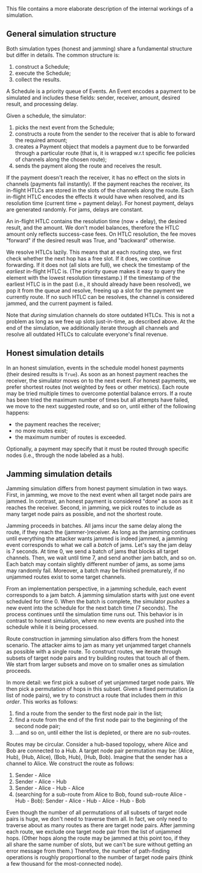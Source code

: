 This file contains a more elaborate description of the internal workings of a simulation.

## General simulation structure

Both simulation types (honest and jamming) share a fundamental structure but differ in details.
The common structure is:

1. construct a Schedule;
2. execute the Schedule;
3. collect the results.

A Schedule is a priority queue of Events.
An Event encodes a payment to be simulated and includes these fields: sender, receiver, amount, desired result, and processing delay.

Given a schedule, the simulator:

1. picks the next event from the Schedule;
2. constructs a route from the sender to the receiver that is able to forward the required amount;
3. creates a Payment object that models a payment due to be forwarded through a particular route (that is, it is wrapped w.r.t specific fee policies of channels along the chosen route);
4. sends the payment along the route and receives the result.

If the payment doesn't reach the receiver, it has no effect on the slots in channels (payments fail instantly).
If the payment reaches the receiver, its in-flight HTLCs are stored in the slots of the channels along the route.
Each in-flight HTLC encodes the effects it would have when resolved, and its resolution time (current time + payment delay).
For honest payment, delays are generated randomly.
For jams, delays are constant.

An in-flight HTLC contains the resolution time (now + delay), the desired result, and the amount.
We don't model balances, therefore the HTLC amount only reflects success-case fees.
On HTLC resolution, the fee moves "forward" if the desired result was True, and "backward" otherwise.

We resolve HTLCs lazily.
This means that at each routing step, we first check whether the next hop has a free slot.
If it does, we continue forwarding.
If it does not (all slots are full), we check the timestamp of the _earliest_ in-flight HTLC is.
(The priority queue makes it easy to query the element with the lowest resolution timestamp.)
If the timestamp of the earliest HTLC is in the past (i.e., it should already have been resolved), we pop it from the queue and resolve, freeing up a slot for the payment we currently route.
If no such HTLC can be resolves, the channel is considered jammed, and the current payment is failed.

Note that _during_ simulation channels do store outdated HTLCs.
This is not a problem as long as we free up slots just-in-time, as described above.
At the end of the simulation, we additionally iterate through all channels and resolve all outdated HTLCs to calculate everyone's final revenue.

## Honest simulation details

In an honest simulation, events in the schedule model honest payments (their desired results is `True`).
As soon as an honest payment reaches the receiver, the simulator moves on to the next event.
For honest payments, we prefer shortest routes (not weighted by fees or other metrics).
Each route may be tried multiple times to overcome potential balance errors.
If a route has been tried the maximum number of times but all attempts have failed, we move to the next suggested route, and so on, until either of the following happens:

- the payment reaches the receiver;
- no more routes exist;
- the maximum number of routes is exceeded.

Optionally, a payment may specify that it must be routed through specific nodes (i.e., through the node labeled as a hub).

## Jamming simulation details

Jamming simulation differs from honest payment simulation in two ways.
First, in jamming, we move to the next event when all target node pairs are jammed.
In contrast, an honest payment is considered "done" as soon as it reaches the receiver.
Second, in jamming, we pick routes to include as many target node pairs as possible, and not the shortest route.

Jamming proceeds in batches.
All jams incur the same delay along the route, if they reach the (jammer-)receiver.
As long as the jamming continues until everything the attacker wants jammed is indeed jammed, a jamming event corresponds to what we call a _batch_ of jams.
Let's say the jam delay is 7 seconds.
At time 0, we send a batch of jams that blocks all target channels.
Then, we wait until time 7, and send another jam batch, and so on.
Each batch may contain slightly different number of jams, as some jams may randomly fail.
Moreover, a batch may be finished prematurely, if no unjammed routes exist to some target channels.

From an implementation perspective, in a jamming schedule, each event corresponds to a jam batch.
A jamming simulation starts with just one event scheduled for time 0.
When the batch is complete, the simulator _pushes_ a new event into the schedule for the next batch time (7 seconds).
The process continues until the simulation time runs out.
This behavior is in contrast to honest simulation, where no new events are pushed into the schedule while it is being processed.

Route construction in jamming simulation also differs from the honest scenario.
The attacker aims to jam as many yet unjammed target channels as possible with a single route.
To construct routes, we iterate through subsets of target node pairs and try building routes that touch all of them.
We start from larger subsets and move on to smaller ones as simulation proceeds.

In more detail: we first pick a subset of yet unjammed target node pairs.
We then pick a permutation of hops in this subset.
Given a fixed permutation (a list of node pairs), we try to construct a route that includes them _in this order_.
This works as follows:
1. find a route from the sender to the first node pair in the list;
2. find a route from the end of the first node pair to the beginning of the second node pair;
3. ...and so on, until either the list is depleted, or there are no sub-routes.

Routes may be circular.
Consider a hub-based topology, where Alice and Bob are connected to a Hub.
A target node pair permutation may be: (Alice, Hub), (Hub, Alice), (Bob, Hub), (Hub, Bob).
Imagine that the sender has a channel to Alice.
We construct the route as follows:
1. Sender - Alice
2. Sender - Alice - Hub
3. Sender - Alice - Hub - Alice
4. (searching for a sub-route from Alice to Bob, found sub-route Alice - Hub - Bob): Sender - Alice - Hub - Alice - Hub - Bob

Even though the number of all permutations of all subsets of target node pairs is huge, we don't need to traverse them all.
In fact, we only need to traverse about as many routes as there are target node pairs.
After jamming each route, we exclude one target node pair from the list of unjammed hops.
(Other hops along the route may be jammed at this point too, if they all share the same number of slots, but we can't be sure without getting an error message from them.)
Therefore, the number of path-finding operations is roughly proportional to the number of target node pairs (think a few thousand for the most-connected node).
